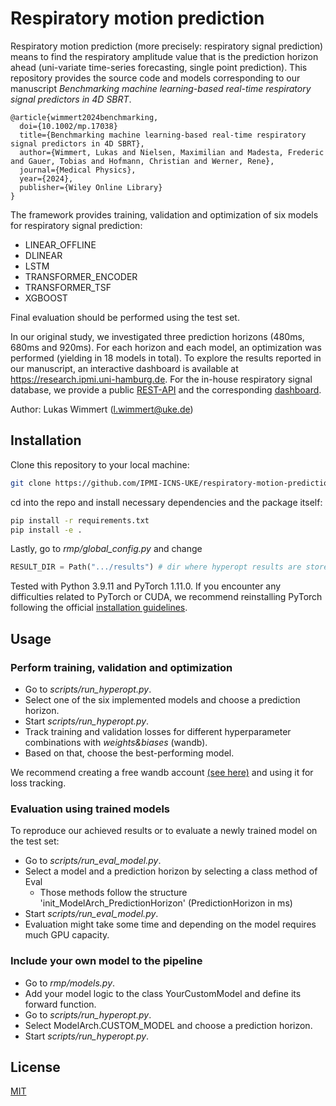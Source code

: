 # Respiratory motion prediction
Respiratory motion prediction (more precisely: respiratory signal prediction) means to find the respiratory amplitude value that is the prediction horizon ahead (uni-variate time-series forecasting, single point prediction). This repository provides the source code and models corresponding to our manuscript *Benchmarking machine learning-based real-time respiratory signal predictors in 4D SBRT*.
```
@article{wimmert2024benchmarking,
  doi={10.1002/mp.17038}
  title={Benchmarking machine learning-based real-time respiratory signal predictors in 4D SBRT},
  author={Wimmert, Lukas and Nielsen, Maximilian and Madesta, Frederic and Gauer, Tobias and Hofmann, Christian and Werner, Rene},
  journal={Medical Physics},
  year={2024},
  publisher={Wiley Online Library}
}
```


The framework provides training, validation and optimization of six models for respiratory signal prediction:
- LINEAR_OFFLINE
- DLINEAR
- LSTM
- TRANSFORMER_ENCODER
- TRANSFORMER_TSF
- XGBOOST

Final evaluation should be performed using the test set. 

In our original study, we investigated three prediction horizons (480ms, 680ms and 920ms). For each horizon and each model, an optimization was performed (yielding in 18 models in total). To explore the results reported in our manuscript, an interactive dashboard is available at https://research.ipmi.uni-hamburg.de. For the in-house respiratory signal database, we provide a public [REST-API](https://lukasvm.iam-extern.de/api/resp-db/v1/docs/) and the corresponding [dashboard](https://lukasvm.iam-extern.de/dashboard/resp-db/v1).



Author: Lukas Wimmert ([l.wimmert@uke.de](mailto:author_email))




## Installation
Clone this repository to your local machine:
```bash
git clone https://github.com/IPMI-ICNS-UKE/respiratory-motion-prediction.git
```
cd into the repo and install necessary dependencies and the package itself:
```bash
pip install -r requirements.txt
pip install -e .
```
Lastly, go to _rmp/global_config.py_ and change 
```python
RESULT_DIR = Path(".../results") # dir where hyperopt results are stored
```
Tested with Python 3.9.11 and PyTorch 1.11.0. If you encounter any difficulties related to PyTorch or CUDA, we recommend reinstalling PyTorch following the official [installation guidelines](https://pytorch.org/get-started/locally/).


## Usage

###  Perform training, validation and optimization
- Go to _scripts/run_hyperopt.py_.
- Select one of the six implemented models and choose a prediction horizon.
- Start _scripts/run_hyperopt.py_.
- Track training and validation losses for different hyperparameter combinations with _weights&biases_ (wandb). 
- Based on that, choose the best-performing model.

We recommend creating a free wandb account [(see here)](https://docs.wandb.ai/quickstart) and using it for loss tracking.
### Evaluation using trained models
To reproduce our achieved results or to evaluate a newly trained model on the test set:
- Go to _scripts/run_eval_model.py_.
- Select a model and a prediction horizon by selecting a class method of Eval
  - Those methods follow the structure 'init_ModelArch_PredictionHorizon' (PredictionHorizon in ms)  
- Start _scripts/run_eval_model.py_.
- Evaluation might take some time and depending on the model requires much GPU capacity.

### Include your own model to the pipeline
- Go to _rmp/models.py_.
- Add your model logic to the class YourCustomModel and define its forward function.
- Go to _scripts/run_hyperopt.py_.
- Select ModelArch.CUSTOM_MODEL and choose a prediction horizon.
- Start _scripts/run_hyperopt.py_.


## License
[MIT](https://choosealicense.com/licenses/mit/)
